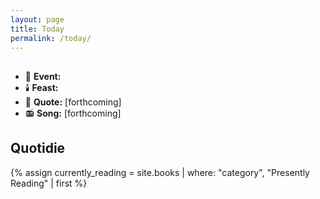```yaml
---
layout: page
title: Today
permalink: /today/
---
```


<h2><span id="formattedDate"></span></h2>
<ul>
<li>📆 <strong>Event:</strong> <span id="dailyEvent"></span></li>
<li>🕯️ <strong>Feast:</strong> <span id="feastDay"></span></li>
<li>📝 <strong>Quote:</strong> [forthcoming]</li>
<li>📻 <strong>Song:</strong> [forthcoming]</li>
</ul>

<h2>Quotidie</h2>
{% assign currently_reading = site.books | where: "category", "Presently Reading" | first %}
<ul id="quotidie" style="list-style:none">
  <!-- Daily tasks will be inserted here -->
</ul>

<script>
  const dailyEvents = {{ site.data.daily_events | jsonify }};
  const feastDays = {{ site.data.feast_days | jsonify }};
  const rosaryMysteries = {{ site.data.rosary_mysteries | jsonify }};
  const dailyQuotidie = {
    {% for day in site.data.quotidie %}
      {{ day[0] | jsonify }}: [
        {% for task in day[1] %}
          {
            task: {{ task.task | replace: "{{ currently_reading.url }}", currently_reading.url
                            | replace: "{{ currently_reading.title }}", currently_reading.title
                            | jsonify }}
          },
        {% endfor %}
      ],
    {% endfor %}
  };

  function displayDailyInfo() {
    // Create a formatter for Pacific Time with the desired format
    const pacificFormatter = new Intl.DateTimeFormat('en-US', {
      timeZone: 'America/Los_Angeles',
      weekday: 'long',
      year: 'numeric',
      month: 'long',
      day: 'numeric'
    });

    // Get the current date in Pacific Time
    const pacificDate = new Date();
    
    // Format the date as "Monday, September 30" for the header
    const formattedDate = pacificFormatter.format(pacificDate)
      .replace(/(\w+), (\w+) (\d{1,2}), (\d{4})/, '$1, $2 $3');

    // Update the formatted date in the header
    const dateHeader = document.getElementById('formattedDate');
    if (dateHeader) {
      dateHeader.textContent = formattedDate;
    }

    // Format the date as MM-DD for event lookup
    const todayDate = pacificDate.toLocaleString('en-US', { 
      timeZone: 'America/Los_Angeles',
      month: '2-digit',
      day: '2-digit'
    }).replace('/', '-');

    // Get day of week (0-6, where 0 is Sunday)
    const dayOfWeek = pacificDate.getDay();

    // Get the current day of the week as a string
    const daysOfWeek = ['sunday', 'monday', 'tuesday', 'wednesday', 'thursday', 'friday', 'saturday'];
    const today = daysOfWeek[dayOfWeek];

    // Update Quotidie tasks
    const todayTasks = dailyQuotidie[today];
    const quotidie = document.getElementById('quotidie');
    if (quotidie && todayTasks) {
      let taskHtml = '';
      todayTasks.forEach(task => {
        taskHtml += `<li><input type="checkbox"/>${task.task}</li>`;
      });
      quotidie.innerHTML = taskHtml;
    }

    // Find daily event, feast day, and rosary mystery
    const todayEvent = dailyEvents.find(e => e.date === todayDate);
    const todayFeast = feastDays.find(f => f.date === todayDate);
    const todayMystery = rosaryMysteries[dayOfWeek];

    // Update daily event
    const eventDiv = document.getElementById('dailyEvent');
    if (eventDiv) {
      eventDiv.innerHTML = todayEvent ? todayEvent.event : 'No event today';
    }

    // Update feast day
    const feastDiv = document.getElementById('feastDay');
    if (feastDiv) {
      feastDiv.innerHTML = todayFeast ? `${todayFeast.feast}` : 'N/A';
    }

    // Update rosary mystery
    const rosaryDiv = document.getElementById('rosaryMystery');
    if (rosaryDiv) {
      rosaryDiv.textContent = `${todayMystery.set} Mysteries`;
    }

    // Debug logging (consider removing or commenting out in production)
    console.log('Current Pacific Time:', pacificDate.toLocaleString('en-US', { timeZone: 'America/Los_Angeles' }));
    console.log('Formatted date for lookup:', todayDate);
    console.log('Day of week:', dayOfWeek);
  }

  // Ensure the DOM is fully loaded before running the script
  if (document.readyState === 'loading') {
    document.addEventListener('DOMContentLoaded', displayDailyInfo);
  } else {
    displayDailyInfo();
  }
</script>